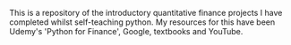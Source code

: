 This is a repository of the introductory quantitative finance projects I have completed whilst self-teaching python. My resources for this have been Udemy's 'Python for Finance', Google, textbooks and YouTube.
